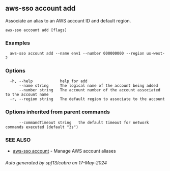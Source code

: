 ## aws-sso account add

Associate an alias to an AWS account ID and default region.

```
aws-sso account add [flags]
```

### Examples

```
  aws-sso account add --name env1 --number 000000000 --region us-west-2
```

### Options

```
  -h, --help            help for add
      --name string     The logical name of the account being added
      --number string   The account number of the account associated to the account name
  -r, --region string   The default region to associate to the account
```

### Options inherited from parent commands

```
      --commandTimeout string   the default timeout for network commands executed (default "3s")
```

### SEE ALSO

* [aws-sso account](aws-sso_account.md)	 - Manage AWS account aliases

###### Auto generated by spf13/cobra on 17-May-2024
